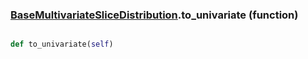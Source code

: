 ### [BaseMultivariateSliceDistribution](BaseMultivariateSliceDistribution.md).to_univariate (function)


```py

def to_univariate(self)

```



        

